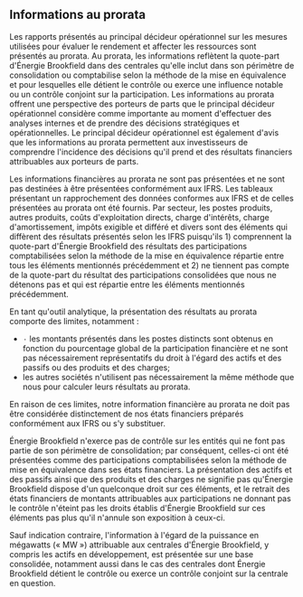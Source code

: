 ## Informations au prorata

Les rapports présentés au principal décideur opérationnel sur les mesures utilisées pour évaluer le rendement et affecter les ressources sont présentés au prorata. Au prorata, les informations reflètent la quote-part d'Énergie Brookfield dans des centrales qu'elle inclut dans son périmètre de consolidation ou comptabilise selon la méthode de la mise en équivalence et pour lesquelles elle détient le contrôle ou exerce une influence notable ou un contrôle conjoint sur la participation. Les informations au prorata offrent une perspective des porteurs de parts que le principal décideur opérationnel considère comme importante au moment d'effectuer des analyses internes et de prendre des décisions stratégiques et opérationnelles. Le principal décideur opérationnel est également d'avis que les informations au prorata permettent aux investisseurs de comprendre l'incidence des décisions qu'il prend et des résultats financiers attribuables aux porteurs de parts.

Les informations financières au prorata ne sont pas présentées et ne sont pas destinées à être présentées conformément aux IFRS. Les tableaux présentant un rapprochement des données conformes aux IFRS et de celles présentées au prorata ont été fournis. Par secteur, les postes produits, autres produits, coûts d'exploitation directs, charge d'intérêts, charge d'amortissement, impôts exigible et différé et divers sont des éléments qui diffèrent des résultats présentés selon les IFRS puisqu'ils 1) comprennent la quote-part d'Énergie Brookfield des résultats des participations comptabilisées selon la méthode de la mise en équivalence répartie entre tous les éléments mentionnés précédemment et 2) ne tiennent pas compte de la quote-part du résultat des participations consolidées que nous ne détenons pas et qui est répartie entre les éléments mentionnés précédemment.

En tant qu'outil analytique, la présentation des résultats au prorata comporte des limites, notamment :

- ٠ les montants présentés dans les postes distincts sont obtenus en fonction du pourcentage global de la participation financière et ne sont pas nécessairement représentatifs du droit à l'égard des actifs et des passifs ou des produits et des charges;
- les autres sociétés n'utilisent pas nécessairement la même méthode que nous pour calculer leurs résultats au prorata.

En raison de ces limites, notre information financière au prorata ne doit pas être considérée distinctement de nos états financiers préparés conformément aux IFRS ou s'y substituer.

Énergie Brookfield n'exerce pas de contrôle sur les entités qui ne font pas partie de son périmètre de consolidation; par conséquent, celles-ci ont été présentées comme des participations comptabilisées selon la méthode de mise en équivalence dans ses états financiers. La présentation des actifs et des passifs ainsi que des produits et des charges ne signifie pas qu'Énergie Brookfield dispose d'un quelconque droit sur ces éléments, et le retrait des états financiers de montants attribuables aux participations ne donnant pas le contrôle n'éteint pas les droits établis d'Énergie Brookfield sur ces éléments pas plus qu'il n'annule son exposition à ceux-ci.

Sauf indication contraire, l'information à l'égard de la puissance en mégawatts (« MW ») attribuable aux centrales d'Énergie Brookfield, y compris les actifs en développement, est présentée sur une base consolidée, notamment aussi dans le cas des centrales dont Énergie Brookfield détient le contrôle ou exerce un contrôle conjoint sur la centrale en question.